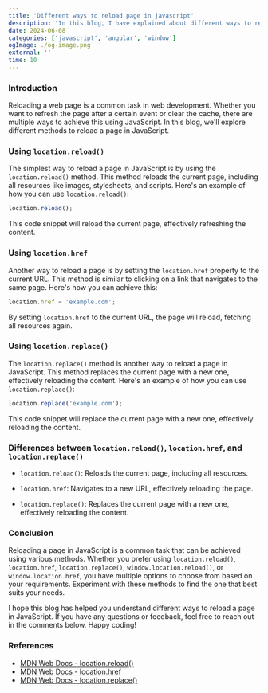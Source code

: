 ```yaml
---
title: 'Different ways to reload page in javascript'
description: 'In this blog, I have explained about different ways to reload the page in javascript'
date: 2024-06-08
categories: ['javascript', 'angular', 'window']
ogImage: ./og-image.png
external: ''
time: 10
---
```


### Introduction

Reloading a web page is a common task in web development. Whether you want to refresh the page after a certain event or clear the cache, there are multiple ways to achieve this using JavaScript. In this blog, we'll explore different methods to reload a page in JavaScript.

### Using `location.reload()`

The simplest way to reload a page in JavaScript is by using the `location.reload()` method. This method reloads the current page, including all resources like images, stylesheets, and scripts. Here's an example of how you can use `location.reload()`:

```js
location.reload();
```

This code snippet will reload the current page, effectively refreshing the content.

### Using `location.href`

Another way to reload a page is by setting the `location.href` property to the current URL. This method is similar to clicking on a link that navigates to the same page. Here's how you can achieve this:

```js
location.href = 'example.com';
```

By setting `location.href` to the current URL, the page will reload, fetching all resources again.

### Using `location.replace()`

The `location.replace()` method is another way to reload a page in JavaScript. This method replaces the current page with a new one, effectively reloading the content. Here's an example of how you can use `location.replace()`:

```js
location.replace('example.com');
```

This code snippet will replace the current page with a new one, effectively reloading the content.

### Differences between `location.reload()`, `location.href`, and `location.replace()`

- `location.reload()`: Reloads the current page, including all resources.

- `location.href`: Navigates to a new URL, effectively reloading the page.

- `location.replace()`: Replaces the current page with a new one, effectively reloading the content.

### Conclusion

Reloading a page in JavaScript is a common task that can be achieved using various methods. Whether you prefer using `location.reload()`, `location.href`, `location.replace()`, `window.location.reload()`, or `window.location.href`, you have multiple options to choose from based on your requirements. Experiment with these methods to find the one that best suits your needs.

I hope this blog has helped you understand different ways to reload a page in JavaScript. If you have any questions or feedback, feel free to reach out in the comments below. Happy coding!

### References

- [MDN Web Docs - location.reload()](https://developer.mozilla.org/en-US/docs/Web/API/Location/reload)
- [MDN Web Docs - location.href](https://developer.mozilla.org/en-US/docs/Web/API/Location/href)
- [MDN Web Docs - location.replace()](https://developer.mozilla.org/en-US/docs/Web/API/Location/replace)

